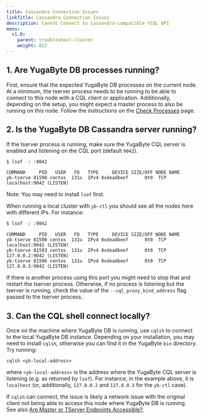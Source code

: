 ```yaml
---
title: Cassandra Connection Issues
linkTitle: Cassandra Connection Issues
description: Cannot Connect to Cassandra-compatible YCQL API
menu:
  v1.0:
    parent: troubleshoot-cluster
    weight: 822
---
```


## 1. Are YugaByte DB processes running?

First, ensure that the expected YugaByte DB processes on the current node.
At a minimum, the tserver process needs to be running to be able to connect to this node with a CQL client or application.
Additionally, depending on the setup, you might expect a master process to also be running on this node.
Follow the instructions on the [Check Processes](../../nodes/check-processes/) page.

## 2. Is the YugaByte DB Cassandra server running?

If the tserver process is running, make sure the YugaByte CQL server is enabled and listening on the CQL port (default `9042`).

```sh
$ lsof -i :9042
```
```
COMMAND     PID   USER   FD   TYPE     DEVICE SIZE/OFF NODE NAME
yb-tserve 81590 centos  131u  IPv4 0xdeadbeef      0t0  TCP localhost:9042 (LISTEN)
```
Note: You may need to install `lsof` first.

When running a local cluster with `yb-ctl` you should see all the nodes here with different IPs. For instance:
```sh
$ lsof -i :9042
```
```
COMMAND     PID   USER   FD   TYPE     DEVICE SIZE/OFF NODE NAME
yb-tserve 81590 centos  131u  IPv4 0xdeadbeef      0t0  TCP localhost:9042 (LISTEN)
yb-tserve 81593 centos  131u  IPv4 0xdeadbeef      0t0  TCP 127.0.0.2:9042 (LISTEN)
yb-tserve 81596 centos  131u  IPv4 0xdeadbeef      0t0  TCP 127.0.0.3:9042 (LISTEN)
```
If there is another process using this port you might need to stop that and restart the tserver process.
Otherwise, if no process is listening but the tserver is running, check the value of the `--cql_proxy_bind_address` flag passed to the 
tserver process.

## 3. Can the CQL shell connect locally?

Once on the machine where YugaByte DB is running, use `cqlsh` to connect to the local YugaByte DB instance.
Depending on your installation, you may need to install `cqlsh`, otherwise you can find it in the YugaByte `bin` directory. 
Try running:
```
cqlsh <yb-local-address>
```
where `<yb-local-address>` is the address where the YugaByte CQL server is listening (e.g. as returned by `lsof`). For instance, in the example above, it is `localhost` (or, additionally, `127.0.0.2` and `127.0.0.3` for the `yb-ctl` case).

If `cqlsh` can connect, the issue is likely a network issue with the original client not being able to access this node where YugaByte DB is running. See also [Are Master or TServer Endpoints Accessible?](../../nodes/check-processes#cannot-access-master-or-tserver-endpoints).
